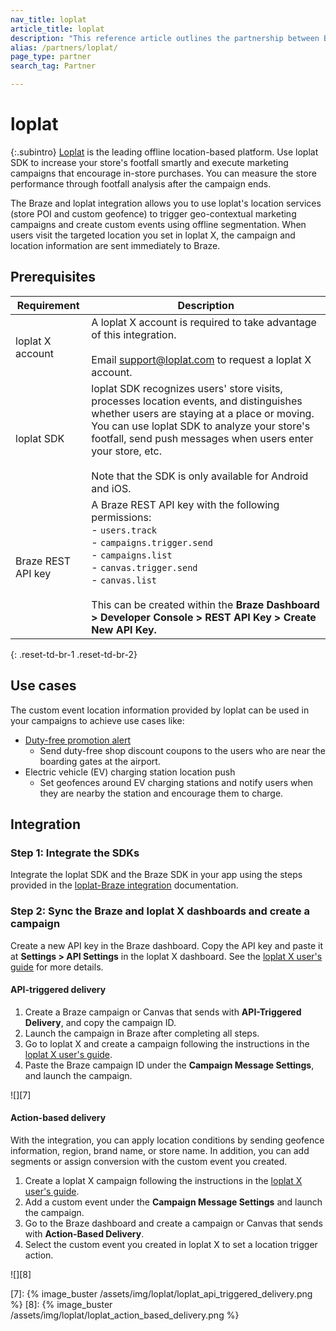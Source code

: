 ```yaml
---
nav_title: loplat
article_title: loplat
description: "This reference article outlines the partnership between Braze and loplat, an offline location-based marketing platform, to allow you to execute proximity marketing campaigns by adding location context."
alias: /partners/loplat/
page_type: partner
search_tag: Partner

---
```


# loplat

{:.subintro}
[Loplat][1] is the leading offline location-based platform. Use loplat SDK to increase your store's footfall smartly and execute marketing campaigns that encourage in-store purchases. You can measure the store performance through footfall analysis after the campaign ends.

The Braze and loplat integration allows you to use loplat's location services (store POI and custom geofence) to trigger geo-contextual marketing campaigns and create custom events using offline segmentation. When users visit the targeted location you set in loplat X, the campaign and location information are sent immediately to Braze.

## Prerequisites

| Requirement | Description |
| --- | --- |
| loplat X account | A loplat X account is required to take advantage of this integration.<br><br>Email [support@loplat.com][3] to request a loplat X account. |
| loplat SDK | loplat SDK recognizes users' store visits, processes location events, and distinguishes whether users are staying at a place or moving. You can use loplat SDK to analyze your store's footfall, send push messages when users enter your store, etc.<br><br>Note that the SDK is only available for Android and iOS. |
| Braze REST API key | A Braze REST API key with the following permissions:<br>- `users.track`<br>- `campaigns.trigger.send`<br>- `campaigns.list`<br>- `canvas.trigger.send`<br>- `canvas.list`<br><br>This can be created within the **Braze Dashboard > Developer Console > REST API Key > Create New API Key.** |
{: .reset-td-br-1 .reset-td-br-2}

## Use cases

The custom event location information provided by loplat can be used in your campaigns to achieve use cases like:

- [Duty-free promotion alert][2]
    - Send duty-free shop discount coupons to the users who are near the boarding gates at the airport.
- Electric vehicle (EV) charging station location push
    - Set geofences around EV charging stations and notify users when they are nearby the station and encourage them to charge.

## Integration

### Step 1: Integrate the SDKs

Integrate the loplat SDK and the Braze SDK in your app using the steps provided in the [loplat-Braze integration][4] documentation.

### Step 2: Sync the Braze and loplat X dashboards and create a campaign

Create a new API key in the Braze dashboard. Copy the API key and paste it at **Settings > API Settings** in the loplat X dashboard. See the [loplat X user's guide](https://loplat-loplat.gitbook.io/loplat-x-user-guide-en/integration/braze) for more details.

#### API-triggered delivery

1. Create a Braze campaign or Canvas that sends with **API-Triggered Delivery**, and copy the campaign ID.
2. Launch the campaign in Braze after completing all steps.
3. Go to loplat X and create a campaign following the instructions in the [loplat X user's guide][5].
4. Paste the Braze campaign ID under the **Campaign Message Settings**, and launch the campaign.

![][7]

#### Action-based delivery

With the integration, you can apply location conditions by sending geofence information, region, brand name, or store name. In addition, you can add segments or assign conversion with the custom event you created.
1. Create a loplat X campaign following the instructions in the [loplat X user's guide][6].
2. Add a custom event under the **Campaign Message Settings** and launch the campaign.
3. Go to the Braze dashboard and create a campaign or Canvas that sends with **Action-Based Delivery**.
4. Select the custom event you created in loplat X to set a location trigger action.

![][8]

[1]: https://www.loplat.com/
[2]: https://www.loplat.com/loplat-x#usecase
[3]: mailto:support@loplat.com
[4]: https://developers.loplat.com/braze/
[5]: https://loplat-loplat.gitbook.io/loplat-x-user-guide-en/campaigns/create/campaign-integration#1.-braze-greater-than-loplat-x-api-triggered-delivery
[6]: https://loplat-loplat.gitbook.io/loplat-x-user-guide-en/campaigns/create/campaign-integration
[7]: {% image_buster /assets/img/loplat/loplat_api_triggered_delivery.png %}
[8]: {% image_buster /assets/img/loplat/loplat_action_based_delivery.png %}